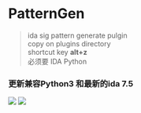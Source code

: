 # PatternGen
> ida sig pattern generate pulgin<br>
> copy on plugins directory<br>
> shortcut key **alt+z**<br>
> 必须要 IDA Python
### 更新兼容Python3 和最新的ida 7.5
![](https://github.com/Chordp/PatternGen/blob/master/1.png?raw=true)
![](https://github.com/Chordp/PatternGen/blob/master/2.gif?raw=true)

